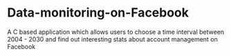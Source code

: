 # Data-monitoring-on-Facebook
A C based application which allows users to choose a time interval between 2004 - 2030 and find out interesting stats about account management on Facebook
